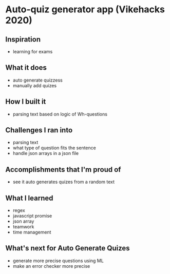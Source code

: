 # Auto-quiz generator app (Vikehacks 2020)
## Inspiration
<ul>
<li>learning for exams</li>
</ul>

## What it does
<ul>
<li>auto generate quizzess</li>
<li>manually add quizes</li>
</ul>

## How I built it
<ul>
<li>parsing text based on logic of Wh-questions</li>
</ul>

## Challenges I ran into
<ul>
<li>parsing text</li>
<li>what type of question fits the sentence</li>
<li>handle json arrays in a json file</li>
</ul>

## Accomplishments that I'm proud of
<ul>
<li>see it auto generates quizes from a random text</li>
</ul>

## What I learned
<ul>
<li>regex</li>
<li>javascript promise</li>
<li>json array</li>
<li>teamwork</li>
<li>time management</li>
</ul>

## What's next for Auto Generate Quizes
<ul>
<li>generate more precise questions using ML</li>
<li>make an error checker more precise</li>
</ul>

